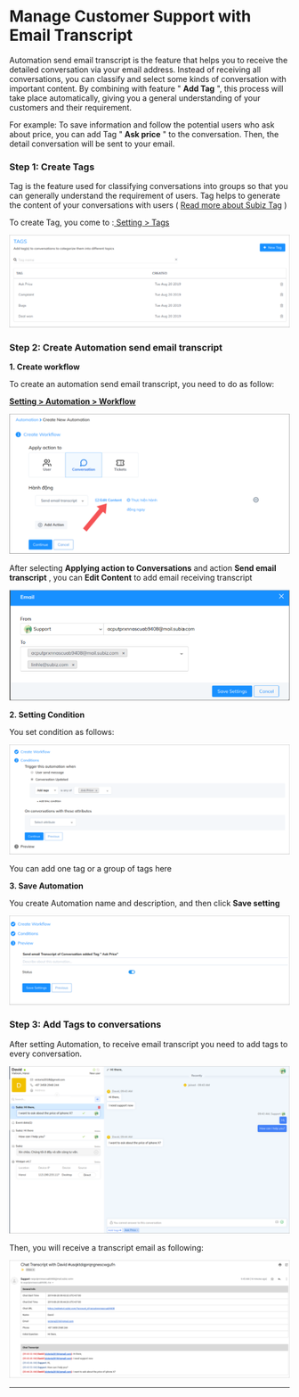 # Manage Customer Support with Email Transcript

‌Automation send email transcript is the feature that helps you to receive the detailed conversation via your email address. Instead of receiving all conversations, you can classify and select some kinds of conversation with important content. By combining with feature " **Add Tag** ", this process will take place automatically, giving you a general understanding of your customers and their requirement.  


For example: To save information and follow the potential users who ask about price, you can add Tag " **Ask price** " to the conversation. Then, the detail conversation will be sent to your email.

### **‌Step 1: Create Tags**

Tag is the feature used for classifying conversations into groups so that you can generally understand the requirement of users. Tag helps to generate the content of your conversations with users \( [Read more about Subiz Tag](https://help-en.subiz.com/getting-started-with-subiz/working-on-subiz/add-tags-to-a-conversation#create-a-new-tag) \)

To create Tag, you come to :[ Setting &gt; Tags](https://app.subiz.com/settings/tags)

![Subiz Tags](../../../.gitbook/assets/2019-08-20_09-31.png)

### **Step 2: Create Automation send email transcript**

**1. Create workflow**

To create an automation send email transcript, you need to do as follow:

[**​​Setting &gt; Automation &gt; Workflow**](https://app.subiz.com/settings/automation-workflow)

![Create Workflow](../../../.gitbook/assets/create-automation-1-1.png)

After selecting **Applying action to Conversations** and action **Send email transcript** , you can **Edit Content** to add email receiving transcript

![Select emails](../../../.gitbook/assets/selecting-email-1.png)

**2. Setting Condition**

You set condition as follows:

![Setting condition](../../../.gitbook/assets/condition%20%281%29.png)

You can add one tag or a group of tags here

**3. Save Automation**

You create Automation name and description, and then click **Save setting**

![Save automation](../../../.gitbook/assets/save-automation.png)

### **Step 3: Add Tags to conversations**

After setting Automation, to receive email transcript you need to add tags to every conversation.

![Add Tag to conversations](../../../.gitbook/assets/ask-price.png)

Then, you will receive a transcript email as following:

![Email Transcript](../../../.gitbook/assets/chat-transcript.png)

  
  
****

